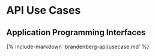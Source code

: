 # API Use Cases

## Application Programming Interfaces

{% include-markdown 'brandenberg-api/usecase.md' %}
